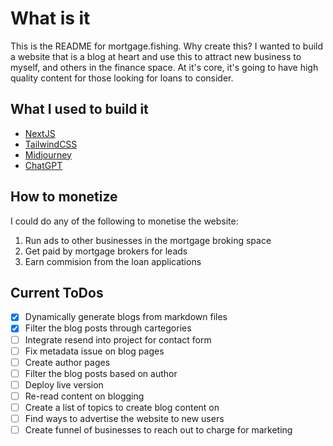 # What is it

This is the README for mortgage.fishing. Why create this? I wanted to build a website that is a blog at heart and use this to attract new business to myself, and others in the finance space. At it's core, it's going to have high quality content for those looking for loans to consider.

## What I used to build it

- [NextJS](https://nextjs.org)
- [TailwindCSS](https://tailwindcss.com)
- [Midjourney](https://midjourney.com)
- [ChatGPT](https://chat.openai.com)

## How to monetize

I could do any of the following to monetise the website:

1. Run ads to other businesses in the mortgage broking space
2. Get paid by mortgage brokers for leads
3. Earn commision from the loan applications

## Current ToDos

- [x] Dynamically generate blogs from markdown files
- [x] Filter the blog posts through cartegories
- [ ] Integrate resend into project for contact form
- [ ] Fix metadata issue on blog pages
- [ ] Create author pages
- [ ] Filter the blog posts based on author
- [ ] Deploy live version
- [ ] Re-read content on blogging
- [ ] Create a list of topics to create blog content on
- [ ] Find ways to advertise the website to new users
- [ ] Create funnel of businesses to reach out to charge for marketing
